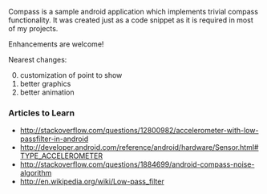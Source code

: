 Compass is a sample android application which implements trivial compass functionality.
It was created just as a code snippet as it is required in most of my projects.

Enhancements are welcome!

Nearest changes:

0. customization of point to show
1. better graphics
2. better animation

### Articles to Learn
* http://stackoverflow.com/questions/12800982/accelerometer-with-low-passfilter-in-android
* http://developer.android.com/reference/android/hardware/Sensor.html#TYPE_ACCELEROMETER
* http://stackoverflow.com/questions/1884699/android-compass-noise-algorithm
* http://en.wikipedia.org/wiki/Low-pass_filter
